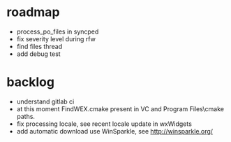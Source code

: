 # roadmap
- process_po_files in syncped
- fix severity level during rfw
- find files thread
- add debug test

# backlog
- understand gitlab ci
- at this moment FindWEX.cmake present in VC and Program Files\cmake paths.
- fix processing locale, see recent locale update in wxWidgets
- add automatic download
  use WinSparkle, see http://winsparkle.org/
